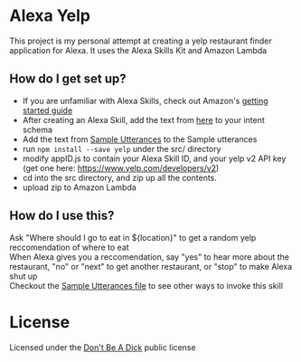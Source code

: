 # Alexa Yelp #

This project is my personal attempt at creating a yelp restaurant finder application for Alexa.
It uses the Alexa Skills Kit and Amazon Lambda

## How do I get set up? ##

* If you are unfamiliar with Alexa Skills, check out Amazon's [getting started guide](https://developer.amazon.com/public/solutions/alexa/alexa-skills-kit/getting-started-guide)
* After creating an Alexa Skill, add the text from [here](IntentSchema.json) to your intent schema
* Add the text from [Sample Utterances](SampleUtterances.txt) to the Sample utterances
* run `npm install --save yelp` under the src/ directory
* modify appID.js to contain your Alexa Skill ID, and your yelp v2 API key (get one here: https://www.yelp.com/developers/v2)
* cd into the src directory, and zip up all the contents.
* upload zip to Amazon Lambda

## How do I use this? ##
Ask "Where should I go to eat in ${location}" to get a random yelp reccomendation of where to eat  
When Alexa gives you a reccomendation, say "yes" to hear more about the restaurant, "no" or "next" to get another restaurant, or "stop" to make Alexa shut up  
Checkout the [Sample Utterances file](SampleUtterances.txt) to see other ways to invoke this skill  

# License #
Licensed under the [Don't Be A Dick](LICENSE.md) public license
